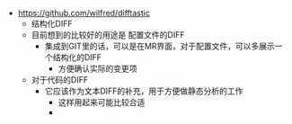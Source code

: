 - https://github.com/wilfred/difftastic
	- 结构化DIFF
	- 目前想到的比较好的用途是 配置文件的DIFF
		- 集成到GIT里的话，可以是在MR界面，对于配置文件，可以多展示一个结构化的DIFF
			- 方便确认实际的变更项
	- 对于代码的DIFF
		- 它应该作为文本DIFF的补充，用于方便做静态分析的工作
			- 这样用起来可能比较合适
			-